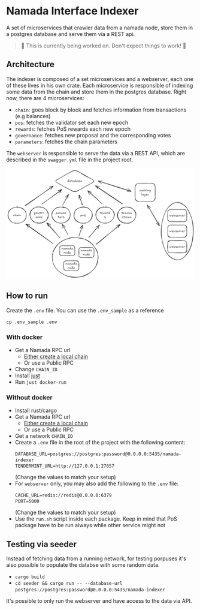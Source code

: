 # Namada Interface Indexer

A set of microservices that crawler data from a namada node, store them in a postgres database and serve them via a REST api.

> 🔧 This is currently being worked on. Don't expect things to work! 🔧

## Architecture

The indexer is composed of a set microservices and a webserver, each one of these lives in his own crate. Each microservice is responsible of indexing some data from the chain and store them in the postgres database. Right now, there are 4 microservices:

- `chain`: goes block by block and fetches information from transactions (e.g balances)
- `pos`: fetches the validator set each new epoch
- `rewards`: fetches PoS rewards each new epoch
- `governance`: fetches new proposal and the corresponding votes
- `parameters`: fetches the chain parameters

The `webserver` is responsible to serve the data via a REST API, which are described in the `swagger.yml` file in the project root.

![Namada indexer architecture](docs/architecture.png "Architecture")

## How to run

Create the `.env` file. You can use the `.env_sample` as a reference

```
cp .env_sample .env
```

### With docker

- Get a Namada RPC url
  - [Either create a local chain ](https://github.com/anoma/namada/blob/main/scripts/gen_localnet.py)
  - Or use a Public RPC
- Change `CHAIN_ID`
- Install [just](https://github.com/casey/just)
- Run `just docker-run`

### Without docker

- Install rust/cargo
- Get a Namada RPC url
  - [Either create a local chain ](https://github.com/anoma/namada/blob/main/scripts/gen_localnet.py)
  - Or use a Public RPC
- Get a network `CHAIN_ID`
- Create a `.env` file in the root of the project with the following content:
  ```env
  DATABASE_URL=postgres://postgres:password@0.0.0.0:5435/namada-indexer
  TENDERMINT_URL=http://127.0.0.1:27657
  ```
  (Change the values to match your setup)
- For `webserver` only, you may also add the following to the `.env` file:
  ```env
  CACHE_URL=redis://redis@0.0.0.0:6379
  PORT=5000
  ```
  (Change the values to match your setup)
- Use the `run.sh` script inside each package. Keep in mind that PoS package have to be run always while other service might not

## Testing via seeder

Instead of fetching data from a running network, for testing porpuses it's also possible to populate the databse with some random data.

- `cargo build`
- `cd seeder && cargo run -- --database-url postgres://postgres:password@0.0.0.0:5435/namada-indexer`

It's possible to only run the webserver and have access to the data via API.
